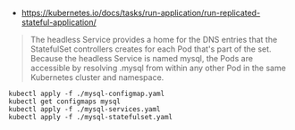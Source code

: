 
- https://kubernetes.io/docs/tasks/run-application/run-replicated-stateful-application/

> The headless Service provides a home for the DNS entries that the StatefulSet controllers creates for each Pod that's part of the set. Because the headless Service is named mysql, the Pods are accessible by resolving <pod-name>.mysql from within any other Pod in the same Kubernetes cluster and namespace.

```
kubectl apply -f ./mysql-configmap.yaml
kubectl get configmaps mysql
kubectl apply -f ./mysql-services.yaml
kubectl apply -f ./mysql-statefulset.yaml

```